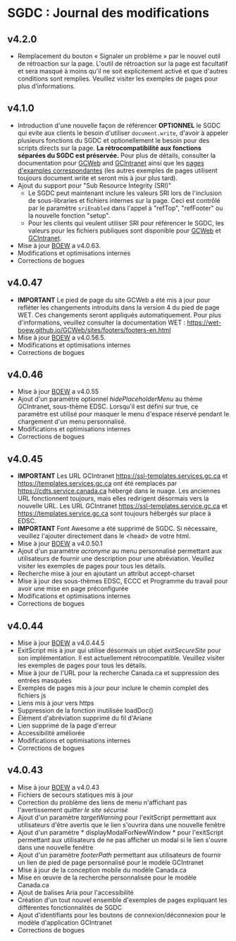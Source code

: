 # SGDC : Journal des modifications

## v4.2.0

- Remplacement du bouton « Signaler un problème » par le nouvel outil de rétroaction sur la page. L'outil de rétroaction sur la page est facultatif et sera masqué à moins qu'il ne soit explicitement activé et que d'autres conditions sont remplies. Veuillez visiter les exemples de pages pour plus d’informations.

## v4.1.0

- Introduction d'une nouvelle façon de référencer **OPTIONNEL** le SGDC qui evite aux clients le besoin d'utiliser `document.write`, d'avoir à appeler plusieurs fonctions du SGDC et optionellement le besoin pour des scripts directs sur la page. **La rétrocompatibilité aux fonctions séparées du SGDC est préservée.** Pour plus de détails, consulter la documentation pour [GCWeb](https://cenw-wscoe.github.io/sgdc-cdts/docs/internet-fr.html) and [GCIntranet](https://cenw-wscoe.github.io/sgdc-cdts/docs/intranet-fr.html) ainsi que les [pages d'examples correspondantes](https://github.com/wet-boew/cdts-sgdc/blob/master/public/gcweb/samples/nodoc-write-fr.html) (les autres exemples de pages utilisent toujours document.write et seront mis à jour plus tard).
- Ajout du support pour "Sub Resource Integrity (SRI)"
  - Le SGDC peut maintenant inclure les valeurs SRI lors de l'inclusion de sous-libraries et fichiers internes sur la page.  Ceci est contrôlé par le paramètre `sriEnabled` dans l'appel à "refTop", "refFooter" ou la nouvelle fonction "setup".
  - Pour les clients qui veulent utiliser SRI pour référencer le SGDC, les valeurs pour les fichiers publiques sont disponible pour [GCWeb](https://www.canada.ca/etc/designs/canada/cdts/gcweb/v4_1_0/cdts/SRI-INFO.md) et [GCIntranet](https://cdts.service.canada.ca/app/cls/WET/gcintranet/v4_1_0/cdts/SRI-INFO.md).
- Mise à jour [BOEW](https://github.com/wet-boew/wet-boew/releases/) a v4.0.63.
- Modifications et optimisations internes
- Corrections de bogues

## v4.0.47

- **IMPORTANT** Le pied de page du site GCWeb a été mis à jour pour refléter les changements introduits dans la version 4 du pied de page WET. Ces changements seront appliqués automatiquement. Pour plus d'informations, veuillez consulter la documentation WET : https://wet-boew.github.io/GCWeb/sites/footers/footers-en.html
- Mise à jour [BOEW](https://github.com/wet-boew/wet-boew/releases/) a v4.0.56.5.
- Modifications et optimisations internes
- Corrections de bogues

## v4.0.46

- Mise à jour [BOEW](https://github.com/wet-boew/wet-boew/releases/) a v4.0.55
- Ajout d'un paramètre optionnel *hidePlaceholderMenu* au thème GCIntranet, sous-thème EDSC. Lorsqu'il est défini sur true, ce paramètre est utilisé pour masquer le menu d'espace réservé pendant le chargement d'un menu personnalisé.
- Modifications et optimisations internes
- Corrections de bogues

## v4.0.45

- **IMPORTANT** Les URL GCIntranet https://ssl-templates.services.gc.ca et https://templates.services.gc.ca ont été remplacés par https://cdts.service.canada.ca hébergé dans le nuage. Les anciennes URL fonctionnent toujours, mais elles redirigent désormais vers la nouvelle URL. Les URL GCIntranet https://ssl-templates.service.gc.ca et https://templates.service.gc.ca sont toujours hébergés sur place à EDSC.
- **IMPORTANT** Font Awesome a été supprimé de SGDC. Si nécessaire, veuillez l'ajouter directement dans le &lt;head> de votre html.
- Mise à jour [BOEW](https://github.com/wet-boew/wet-boew/releases/) a v4.0.50.1
- Ajout d'un paramètre *acronyme* au menu personnalisé permettant aux utilisateurs de fournir une description pour une abréviation.  Veuillez visiter les exemples de pages pour tous les détails.
- Recherche mise à jour en ajoutant un attribut accept-charset
- Mise à jour des sous-thèmes EDSC, ECCC et Programme du travail pour avoir une mise en page préconfigurée
- Modifications et optimisations internes
- Corrections de bogues

## v4.0.44

- Mise à jour [BOEW](https://github.com/wet-boew/wet-boew/releases/) a v4.0.44.5
- ExitScript mis à jour qui utilise désormais un objet *exitSecureSite* pour son implémentation. Il est actuellement rétrocompatible. Veuillez visiter les exemples de pages pour tous les détails.
- Mise à jour de l'URL pour la recherche Canada.ca et suppression des entrées masquées
- Exemples de pages mis à jour pour inclure le chemin complet des fichiers js
- Liens mis à jour vers https
- Suppression de la fonction inutilisée loadDoc()
- Élément d'abréviation supprimé du fil d'Ariane
- Lien supprimé de la page d'erreur
- Accessibilité améliorée
- Modifications et optimisations internes
- Corrections de bogues

## v4.0.43

- Mise à jour [BOEW](https://github.com/wet-boew/wet-boew/releases/) a v4.0.43
- Fichiers de secours statiques mis à jour
- Correction du problème des liens de menu n'affichant pas l'avertissement *quitter le site sécurisé*
- Ajout d'un paramètre *targetWarning* pour l'exitScript permettant aux utilisateurs d'être avertis que le lien s'ouvrira dans une nouvelle fenêtre
- Ajout d'un paramètre * displayModalForNewWindow * pour l'exitScript permettant aux utilisateurs de ne pas afficher un modal si le lien s'ouvre dans une nouvelle fenêtre
- Ajout d'un paramètre *footerPath* permettant aux utilisateurs de fournir un lien de pied de page personnalisé pour le modèle GCIntranet
- Mise à jour de la conception mobile du modèle Canada.ca
- Mise en œuvre de la recherche personnalisée pour le modèle Canada.ca
- Ajout de balises Aria pour l'accessibilité
- Création d'un tout nouvel ensemble d'exemples de pages expliquant les différentes fonctionnalités de SGDC
- Ajout d'identifiants pour les boutons de connexion/déconnexion pour le modèle d'application GCIntranet
- Corrections de bogues

